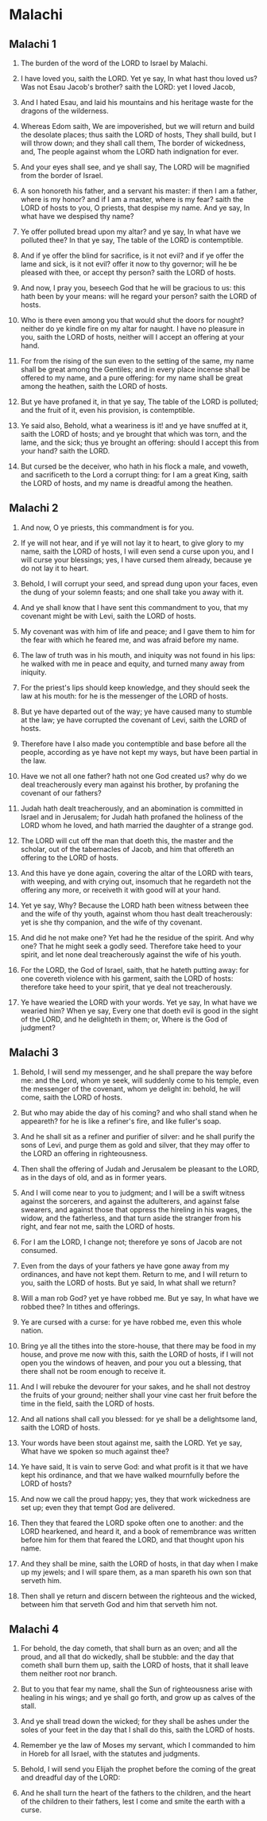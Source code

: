 # Malachi

## Malachi 1

1. The burden of the word of the LORD to Israel by Malachi.

2. I have loved you, saith the LORD. Yet ye say, In what hast thou loved us? Was not Esau Jacob's brother? saith the LORD: yet I loved Jacob,

3. And I hated Esau, and laid his mountains and his heritage waste for the dragons of the wilderness.

4. Whereas Edom saith, We are impoverished, but we will return and build the desolate places; thus saith the LORD of hosts, They shall build, but I will throw down; and they shall call them, The border of wickedness, and, The people against whom the LORD hath indignation for ever.

5. And your eyes shall see, and ye shall say, The LORD will be magnified from the border of Israel.

6. A son honoreth his father, and a servant his master: if then I am a father, where is my honor? and if I am a master, where is my fear? saith the LORD of hosts to you, O priests, that despise my name. And ye say, In what have we despised thy name?

7. Ye offer polluted bread upon my altar? and ye say, In what have we polluted thee? In that ye say, The table of the LORD is contemptible.

8. And if ye offer the blind for sacrifice, is it not evil? and if ye offer the lame and sick, is it not evil? offer it now to thy governor; will he be pleased with thee, or accept thy person? saith the LORD of hosts.

9. And now, I pray you, beseech God that he will be gracious to us: this hath been by your means: will he regard your person? saith the LORD of hosts.

10. Who is there even among you that would shut the doors for nought? neither do ye kindle fire on my altar for naught. I have no pleasure in you, saith the LORD of hosts, neither will I accept an offering at your hand.

11. For from the rising of the sun even to the setting of the same, my name shall be great among the Gentiles; and in every place incense shall be offered to my name, and a pure offering: for my name shall be great among the heathen, saith the LORD of hosts.

12. But ye have profaned it, in that ye say, The table of the LORD is polluted; and the fruit of it, even his provision, is contemptible.

13. Ye said also, Behold, what a weariness is it! and ye have snuffed at it, saith the LORD of hosts; and ye brought that which was torn, and the lame, and the sick; thus ye brought an offering: should I accept this from your hand? saith the LORD.

14. But cursed be the deceiver, who hath in his flock a male, and voweth, and sacrificeth to the Lord a corrupt thing: for I am a great King, saith the LORD of hosts, and my name is dreadful among the heathen.

## Malachi 2

1. And now, O ye priests, this commandment is for you.

2. If ye will not hear, and if ye will not lay it to heart, to give glory to my name, saith the LORD of hosts, I will even send a curse upon you, and I will curse your blessings; yes, I have cursed them already, because ye do not lay it to heart.

3. Behold, I will corrupt your seed, and spread dung upon your faces, even the dung of your solemn feasts; and one shall take you away with it.

4. And ye shall know that I have sent this commandment to you, that my covenant might be with Levi, saith the LORD of hosts.

5. My covenant was with him of life and peace; and I gave them to him for the fear with which he feared me, and was afraid before my name.

6. The law of truth was in his mouth, and iniquity was not found in his lips: he walked with me in peace and equity, and turned many away from iniquity.

7. For the priest's lips should keep knowledge, and they should seek the law at his mouth: for he is the messenger of the LORD of hosts.

8. But ye have departed out of the way; ye have caused many to stumble at the law; ye have corrupted the covenant of Levi, saith the LORD of hosts.

9. Therefore have I also made you contemptible and base before all the people, according as ye have not kept my ways, but have been partial in the law.

10. Have we not all one father? hath not one God created us? why do we deal treacherously every man against his brother, by profaning the covenant of our fathers?

11. Judah hath dealt treacherously, and an abomination is committed in Israel and in Jerusalem; for Judah hath profaned the holiness of the LORD whom he loved, and hath married the daughter of a strange god.

12. The LORD will cut off the man that doeth this, the master and the scholar, out of the tabernacles of Jacob, and him that offereth an offering to the LORD of hosts.

13. And this have ye done again, covering the altar of the LORD with tears, with weeping, and with crying out, insomuch that he regardeth not the offering any more, or receiveth it with good will at your hand.

14. Yet ye say, Why? Because the LORD hath been witness between thee and the wife of thy youth, against whom thou hast dealt treacherously: yet is she thy companion, and the wife of thy covenant.

15. And did he not make one? Yet had he the residue of the spirit. And why one? That he might seek a godly seed. Therefore take heed to your spirit, and let none deal treacherously against the wife of his youth.

16. For the LORD, the God of Israel, saith, that he hateth putting away: for one covereth violence with his garment, saith the LORD of hosts: therefore take heed to your spirit, that ye deal not treacherously.

17. Ye have wearied the LORD with your words. Yet ye say, In what have we wearied him? When ye say, Every one that doeth evil is good in the sight of the LORD, and he delighteth in them; or, Where is the God of judgment?

## Malachi 3

1. Behold, I will send my messenger, and he shall prepare the way before me: and the Lord, whom ye seek, will suddenly come to his temple, even the messenger of the covenant, whom ye delight in: behold, he will come, saith the LORD of hosts.

2. But who may abide the day of his coming? and who shall stand when he appeareth? for he is like a refiner's fire, and like fuller's soap.

3. And he shall sit as a refiner and purifier of silver: and he shall purify the sons of Levi, and purge them as gold and silver, that they may offer to the LORD an offering in righteousness.

4. Then shall the offering of Judah and Jerusalem be pleasant to the LORD, as in the days of old, and as in former years.

5. And I will come near to you to judgment; and I will be a swift witness against the sorcerers, and against the adulterers, and against false swearers, and against those that oppress the hireling in his wages, the widow, and the fatherless, and that turn aside the stranger from his right, and fear not me, saith the LORD of hosts.

6. For I am the LORD, I change not; therefore ye sons of Jacob are not consumed.

7. Even from the days of your fathers ye have gone away from my ordinances, and have not kept them. Return to me, and I will return to you, saith the LORD of hosts. But ye said, In what shall we return?

8. Will a man rob God? yet ye have robbed me. But ye say, In what have we robbed thee? In tithes and offerings.

9. Ye are cursed with a curse: for ye have robbed me, even this whole nation.

10. Bring ye all the tithes into the store-house, that there may be food in my house, and prove me now with this, saith the LORD of hosts, if I will not open you the windows of heaven, and pour you out a blessing, that there shall not be room enough to receive it.

11. And I will rebuke the devourer for your sakes, and he shall not destroy the fruits of your ground; neither shall your vine cast her fruit before the time in the field, saith the LORD of hosts.

12. And all nations shall call you blessed: for ye shall be a delightsome land, saith the LORD of hosts.

13. Your words have been stout against me, saith the LORD. Yet ye say, What have we spoken so much against thee?

14. Ye have said, It is vain to serve God: and what profit is it that we have kept his ordinance, and that we have walked mournfully before the LORD of hosts?

15. And now we call the proud happy; yes, they that work wickedness are set up; even they that tempt God are delivered.

16. Then they that feared the LORD spoke often one to another: and the LORD hearkened, and heard it, and a book of remembrance was written before him for them that feared the LORD, and that thought upon his name.

17. And they shall be mine, saith the LORD of hosts, in that day when I make up my jewels; and I will spare them, as a man spareth his own son that serveth him.

18. Then shall ye return and discern between the righteous and the wicked, between him that serveth God and him that serveth him not.

## Malachi 4

1. For behold, the day cometh, that shall burn as an oven; and all the proud, and all that do wickedly, shall be stubble: and the day that cometh shall burn them up, saith the LORD of hosts, that it shall leave them neither root nor branch.

2. But to you that fear my name, shall the Sun of righteousness arise with healing in his wings; and ye shall go forth, and grow up as calves of the stall.

3. And ye shall tread down the wicked; for they shall be ashes under the soles of your feet in the day that I shall do this, saith the LORD of hosts.

4. Remember ye the law of Moses my servant, which I commanded to him in Horeb for all Israel, with the statutes and judgments.

5. Behold, I will send you Elijah the prophet before the coming of the great and dreadful day of the LORD:

6. And he shall turn the heart of the fathers to the children, and the heart of the children to their fathers, lest I come and smite the earth with a curse.

